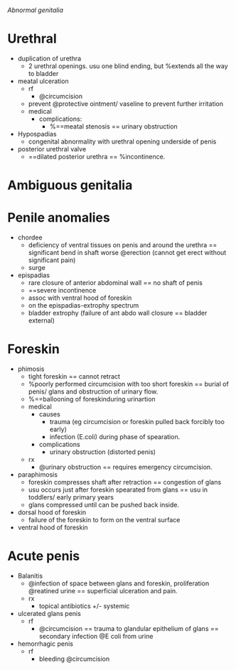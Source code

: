 ###### Abnormal genitalia




# Urethral
- duplication of urethra
    + 2 urethral openings. usu one blind ending, but %extends all the way to bladder
- meatal ulceration
    + rf
        * @circumcision
    + prevent @protective ointment/ vaseline to prevent further irritation
    + medical
        * complications: 
            - %==meatal stenosis == urinary obstruction
- Hypospadias
    + congenital abnormality with urethral opening underside of penis
- posterior urethral valve
    + ==dilated posterior urethra == %incontinence.

# Ambiguous genitalia

# Penile anomalies
- chordee
    + deficiency of ventral tissues on penis and around the urethra == significant bend in shaft worse @erection (cannot get erect without significant pain)
    + surge
- epispadias
    + rare closure of anterior abdominal wall == no shaft of penis
    + ==severe incontinence
    + assoc with ventral hood of foreskin
    + on the epispadias-extrophy spectrum
    + bladder extrophy (failure of ant abdo wall closure == bladder external)

# Foreskin
- phimosis
    + tight foreskin == cannot retract
    + %poorly performed circumcision with too short foreskin == burial of penis/ glans and obstruction of urinary flow.
    + %==ballooning of foreskinduring urinartion
    + medical
        * causes
            - trauma (eg circumcision or foreskin pulled back forcibly too early)
            - infection (E.coli) during phase of spearation.
        * complications
            - urinary obstruction (distorted penis)
    + rx
        * @urinary obstruction == requires emergency circumcision. 
- paraphimosis
    + foreskin compresses shaft after retraction == congestion of glans
    + usu occurs just after foreskin spearated from glans == usu in toddlers/ early primary years
    + glans compressed until can be pushed back inside.
- dorsal hood of foreskin
    + failure of the foreskin to form on the ventral surface
- ventral hood of foreskin

# Acute penis
- Balanitis
    + @infection of space between glans and foreskin, proliferation @reatined urine == superficial ulceration and pain.
    + rx
        * topical antibiotics +/- systemic
- ulcerated glans penis
    + rf
        * @circumcision == trauma to glandular epithelium of glans == secondary infection @E coli from urine
- hemorrhagic penis
    + rf
        * bleeding @circumcision